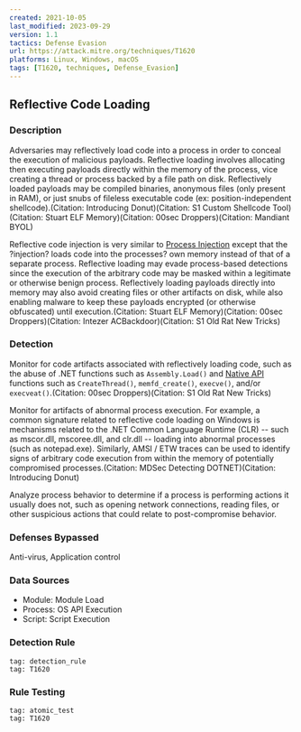 ```yaml
---
created: 2021-10-05
last_modified: 2023-09-29
version: 1.1
tactics: Defense Evasion
url: https://attack.mitre.org/techniques/T1620
platforms: Linux, Windows, macOS
tags: [T1620, techniques, Defense_Evasion]
---
```


## Reflective Code Loading

### Description

Adversaries may reflectively load code into a process in order to conceal the execution of malicious payloads. Reflective loading involves allocating then executing payloads directly within the memory of the process, vice creating a thread or process backed by a file path on disk. Reflectively loaded payloads may be compiled binaries, anonymous files (only present in RAM), or just snubs of fileless executable code (ex: position-independent shellcode).(Citation: Introducing Donut)(Citation: S1 Custom Shellcode Tool)(Citation: Stuart ELF Memory)(Citation: 00sec Droppers)(Citation: Mandiant BYOL)

Reflective code injection is very similar to [Process Injection](https://attack.mitre.org/techniques/T1055) except that the ?injection? loads code into the processes? own memory instead of that of a separate process. Reflective loading may evade process-based detections since the execution of the arbitrary code may be masked within a legitimate or otherwise benign process. Reflectively loading payloads directly into memory may also avoid creating files or other artifacts on disk, while also enabling malware to keep these payloads encrypted (or otherwise obfuscated) until execution.(Citation: Stuart ELF Memory)(Citation: 00sec Droppers)(Citation: Intezer ACBackdoor)(Citation: S1 Old Rat New Tricks)

### Detection

Monitor for code artifacts associated with reflectively loading code, such as the abuse of .NET functions such as <code>Assembly.Load()</code> and [Native API](https://attack.mitre.org/techniques/T1106) functions such as <code>CreateThread()</code>, <code>memfd_create()</code>, <code>execve()</code>, and/or <code>execveat()</code>.(Citation: 00sec Droppers)(Citation: S1 Old Rat New Tricks)

Monitor for artifacts of abnormal process execution. For example, a common signature related to reflective code loading on Windows is mechanisms related to the .NET Common Language Runtime (CLR) -- such as mscor.dll, mscoree.dll, and clr.dll -- loading into abnormal processes (such as notepad.exe). Similarly, AMSI / ETW traces can be used to identify signs of arbitrary code execution from within the memory of potentially compromised processes.(Citation: MDSec Detecting DOTNET)(Citation: Introducing Donut)

Analyze process behavior to determine if a process is performing actions it usually does not, such as opening network connections, reading files, or other suspicious actions that could relate to post-compromise behavior. 

### Defenses Bypassed

Anti-virus, Application control

### Data Sources

  - Module: Module Load
  -  Process: OS API Execution
  -  Script: Script Execution
### Detection Rule

```query
tag: detection_rule
tag: T1620
```

### Rule Testing

```query
tag: atomic_test
tag: T1620
```
